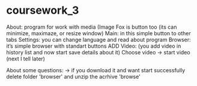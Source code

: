 # coursework_3
About: program for work with media
(Image Fox is button too (its can minimize, maximaze, or resize window)
Main: in this simple button to other tabs
Settings: you can change language and read about program
Browser: it’s simple browser with standart buttons
ADD Video: (you add video in history list and now start save details about it)
Choose video  -> start video (next I tell later)

About some questions:
-> if you download it and want start successfully delete folder 'browser' and unzip the acrhive 'browse'
